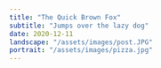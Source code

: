 ```yaml
---
title: "The Quick Brown Fox"
subtitle: "Jumps over the lazy dog"
date: 2020-12-11
landscape: "/assets/images/post.JPG"
portrait: "/assets/images/pizza.jpg"
---
```

